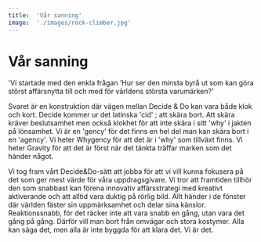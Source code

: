 ```yaml
---
title:	'Vår sanning'
image:	'./images/rock-climber.jpg'
---
```


# Vår sanning

'Vi startade med den enkla frågan ’Hur ser den minsta byrå ut som kan göra störst affärsnytta till och med för världens största varumärken?'

Svaret är en konstruktion där vägen mellan Decide & Do kan vara både klok och kort. Decide kommer ur det latinska 'cid' ; att skära bort. Att skära kräver beslutsamhet men också klokhet för att inte skära i sitt 'why' i jakten på lönsamhet. Vi är en 'gency' för det finns en hel del man kan skära bort i en 'agency'. Vi heter Whygency för att det är i 'why' som tillväxt finns. Vi heter Gravity för att det är först när det tänkta träffar marken som det händer något.

Vi tog fram vårt Decide&Do-sätt att jobba för att vi vill kunna fokusera på det som ger mest värde för våra uppdragsgivare. Vi tror att framtiden tillhör den som snabbast kan förena innovativ affärsstrategi med kreativt aktiverande och att alltid vara duktig på rörlig bild. Allt händer i de fönster där världen fäster sin uppmärksamhet och delar sina känslor. Reaktionssnabb, för det räcker inte att vara snabb en gång, utan vara det gång på gång. Därför vill man bort från omvägar och stora kostymer. Alla kan säga det, men alla är inte byggda för att klara det. Vi är det.
